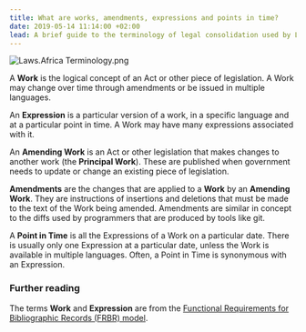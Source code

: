 ```yaml
---
title: What are works, amendments, expressions and points in time?
date: 2019-05-14 11:14:00 +02:00
lead: A brief guide to the terminology of legal consolidation used by Laws.Africa.
---
```


![Laws.Africa Terminology.png](/uploads/Laws.Africa%20Terminology.png)

A **Work** is the logical concept of an Act or other piece of legislation. A Work may change over time through amendments or be issued in multiple languages.

An **Expression** is a particular version of a work, in a specific language and at a particular point in time. A Work may have many expressions associated with it.

An **Amending Work** is an Act or other legislation that makes changes to another work (the **Principal Work**). These are published when government needs to update or change an existing piece of legislation.

**Amendments** are the changes that are applied to a **Work** by an **Amending Work**. They are instructions of insertions and deletions that must be made to the text of the Work being amended. Amendments are similar in concept to the diffs used by programmers that are produced by tools like git.

A **Point in Time** is all the Expressions of a Work on a particular date. There is usually only one Expression at a particular date, unless the Work is available in multiple languages. Often, a Point in Time is synonymous with an Expression.

### Further reading

The terms **Work** and **Expression** are from the [Functional Requirements for Bibliographic Records (FRBR) model](https://en.wikipedia.org/wiki/Functional_Requirements_for_Bibliographic_Records).